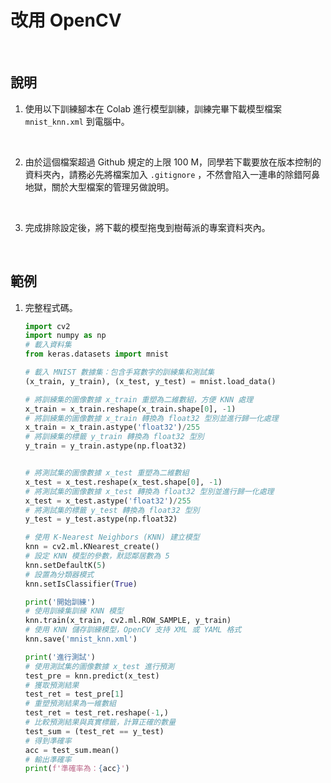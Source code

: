 # 改用 OpenCV

<br>

## 說明

1. 使用以下訓練腳本在 Colab 進行模型訓練，訓練完畢下載模型檔案 `mnist_knn.xml` 到電腦中。

<br>

2. 由於這個檔案超過 Github 規定的上限 100 M，同學若下載要放在版本控制的資料夾內，請務必先將檔案加入 `.gitignore` ，不然會陷入一連串的除錯阿鼻地獄，關於大型檔案的管理另做說明。

<br>

3. 完成排除設定後，將下載的模型拖曳到樹莓派的專案資料夾內。

<br>

## 範例

1. 完整程式碼。

    ```python
    import cv2
    import numpy as np
    # 載入資料集
    from keras.datasets import mnist

    # 載入 MNIST 數據集：包含手寫數字的訓練集和測試集
    (x_train, y_train), (x_test, y_test) = mnist.load_data()  

    # 將訓練集的圖像數據 x_train 重塑為二維數組，方便 KNN 處理
    x_train = x_train.reshape(x_train.shape[0], -1)  
    # 將訓練集的圖像數據 x_train 轉換為 float32 型別並進行歸一化處理
    x_train = x_train.astype('float32')/255
    # 將訓練集的標籤 y_train 轉換為 float32 型別
    y_train = y_train.astype(np.float32)


    # 將測試集的圖像數據 x_test 重塑為二維數組
    x_test = x_test.reshape(x_test.shape[0], -1)     
    # 將測試集的圖像數據 x_test 轉換為 float32 型別並進行歸一化處理
    x_test = x_test.astype('float32')/255
    # 將測試集的標籤 y_test 轉換為 float32 型別
    y_test = y_test.astype(np.float32)

    # 使用 K-Nearest Neighbors (KNN) 建立模型
    knn = cv2.ml.KNearest_create()                    
    # 設定 KNN 模型的參數，默認鄰居數為 5
    knn.setDefaultK(5)
    # 設置為分類器模式                           
    knn.setIsClassifier(True)

    print('開始訓練')
    # 使用訓練集訓練 KNN 模型
    knn.train(x_train, cv2.ml.ROW_SAMPLE, y_train)  
    # 使用 KNN 儲存訓練模型，OpenCV 支持 XML 或 YAML 格式
    knn.save('mnist_knn.xml')                       

    print('進行測試')
    # 使用測試集的圖像數據 x_test 進行預測
    test_pre = knn.predict(x_test)
    # 獲取預測結果
    test_ret = test_pre[1]
    # 重塑預測結果為一維數組
    test_ret = test_ret.reshape(-1,)
    # 比較預測結果與真實標籤，計算正確的數量
    test_sum = (test_ret == y_test)
    # 得到準確率
    acc = test_sum.mean()                           
    # 輸出準確率
    print(f'準確率為：{acc}')

    ```

<br>
